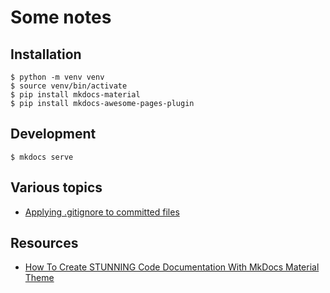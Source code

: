 # Some notes 

## Installation
```
$ python -m venv venv
$ source venv/bin/activate
$ pip install mkdocs-material
$ pip install mkdocs-awesome-pages-plugin
```

## Development
```
$ mkdocs serve
```

## Various topics
* [Applying .gitignore to committed files](https://stackoverflow.com/questions/7527982/applying-gitignore-to-committed-files)

## Resources
* [How To Create STUNNING Code Documentation With MkDocs Material Theme](https://www.youtube.com/watch?v=Q-YA_dA8C20)